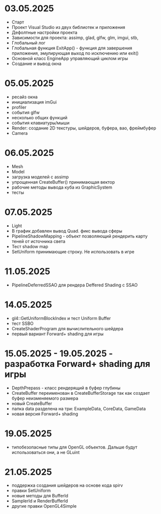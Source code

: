 ﻿# 03.05.2025
- Старт
- Проект Visual Studio из двух библиотек и приложения
- Дефолтные настройки проекта
- Зависимости для проекта: assimp, glad, glfw, glm, imgui, stb, 
- Глобальный лог
- Глобальная функция ExitApp() - функция для завершения приложения, эмулирующая выход по исключению или exit()
- Основной класс EngineApp управляющий циклом игры
- Создание и вывод окна

# 05.05.2025
- ресайз окна
- инициализация imGui
- profiler
- события glfw
- несколько общих функций
- события клавиатуры/мыши
- Render: создание 2D текстуры, шейдеров, буфера, вао, фреймбуфер
- Camera

# 06.05.2025
- Mesh
- Model
- загрузка моделей с assimp
- упрощенная CreateBuffer() принимающая вектор
- рабочие методы вывода куба из GraphicSystem
- тесты

# 07.05.2025
- Light
- В график добавлен вывод Quad. фикс вывода сферы
- PipelineShadowMapping - объект позволяющий рендерить карту теней от источника света
- Тест shadow map
- SetUniform принимающие строку. Не использовать в игре

# 11.05.2025
- PipelineDeferredSSAO для рендера Deffered Shading с SSAO

# 14.05.2025
- gl4::GetUniformBlockIndex и тест Uniform Buffer
- тест SSBO
- CreateShaderProgram для вычислительного шейдера
- первый вариант Forward+ shading для игры

# 15.05.2025 - 19.05.2025 - разработка Forward+ shading для игры
- DepthPrepass - класс рендерящий в буфер глубины
- CreateBuffer переименован в CreateBufferStorage так как создает буфер неизменяемого размера
- новый CreateBuffer
- папка data разделена на три: ExampleData, CoreData, GameData
- новая версия Forward+ shading

# 19.05.2025
- типобезопасные типы для OpenGL объектов. Дальше будут использоваться они, а не GLuint

# 21.05.2025
- поддержка создания шейдеров на основе кода spirv
- правки SetUniform
- новые методы для BufferId
- SamplerId и RenderBufferId
- другие правки OpenGL4Simple
